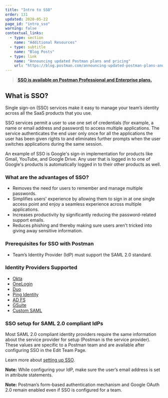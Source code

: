 ```yaml
---
title: "Intro to SSO"
order: 131
updated: 2020-05-22
page_id: "intro_sso"
warning: false
contextual_links:
  - type: section
    name: "Additional Resources"
  - type: subtitle
    name: "Blog Posts"
  - type: link
    name: "Announcing updated Postman plans and pricing"
    url: "https://blog.postman.com/announcing-updated-postman-plans-and-pricing/"
---
```


> __[SSO is available on Postman Professional and Enterprise plans.](https://www.postman.com/pricing)__

## What is SSO?

Single sign-on (SSO) services make it easy to manage your team’s identity across all the SaaS products that you use.

SSO services permit a user to use one set of credentials (for example, a name or email address and password) to access multiple applications. The service authenticates the end user only once for all the applications the user has been given rights to and eliminates further prompts when the user switches applications during the same session.

An example of SSO is Google's sign-in implementation for products like Gmail, YouTube, and Google Drive. Any user that is logged in to one of Google's products is automatically logged in to their other products as well.

### What are the advantages of SSO?

* Removes the need for users to remember and manage multiple passwords.
* Simplifies users' experience by allowing them to sign in at one single access point and enjoy a seamless experience across multiple applications.
* Increases productivity by significantly reducing the password-related support emails.
* Reduces phishing and thereby making sure users aren't tricked into giving away sensitive information.

### Prerequisites for SSO with Postman

* Team’s Identity Provider (IdP) must support the SAML 2.0 standard.

### Identity Providers Supported

* [Okta](https://www.okta.com/)
* [OneLogin](https://www.onelogin.com/)
* [Duo](https://duo.com/)
* [Ping Identity](https://www.pingidentity.com/en.html)
* [AD FS](https://docs.microsoft.com/en-us/previous-versions/windows/it-pro/windows-server-2008-R2-and-2008/cc755226(v=ws.11))
* [GSuite](https://workspace.google.com/products/admin/)
* [Custom SAML](/docs/administration/sso/admin-sso/)

### SSO setup for SAML 2.0 compliant IdPs

Most SAML 2.0 compliant identity providers require the same information about the service provider for setup (Postman is the service provider). These values are specific to a Postman team and are available after configuring SSO in the Edit Team Page.

Learn more about [setting up SSO](/docs/administration/sso/admin-sso/).

**Note:** While configuring your IdP, make sure the user’s email address is set in attribute statements.

**Note:** Postman’s form-based authentication mechanism and Google OAuth 2.0 remain enabled even if SSO is configured for a team.
